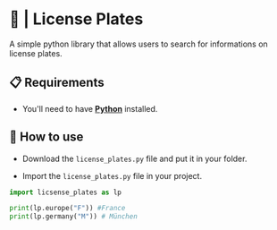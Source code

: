 # 🗾 | License Plates

A simple python library that allows users to search for informations on license plates.

## 📋 Requirements

- You'll need to have **[Python](https://www.python.org)** installed.

## 📝 How to use

- Download the `license_plates.py` file and put it in your folder.

- Import the `license_plates.py` file in your project.

```python
import licsense_plates as lp

print(lp.europe("F")) #France
print(lp.germany("M")) # München
```